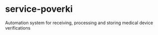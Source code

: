 # service-poverki
Automation system for receiving, processing and storing medical device verifications

